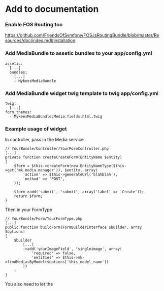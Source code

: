 # Add to documentation #
### Enable FOS Routing too ###
https://github.com/FriendsOfSymfony/FOSJsRoutingBundle/blob/master/Resources/doc/index.md#installation

### Add MediaBundle to assetic bundles to your app/config.yml ###

    assetic:
      [...]
      bundles:
        [...]
        - MykeesMediaBundle

### Add MediaBundle widget twig template to twig app/config.yml ###

    twig:
      [...]
    form_themes:
      - MykeesMediaBundle:Media:fields.html.twig

### Example usage of widget ###
In controller, pass in the Media service

    // YourBundle/Controller/YourFormController.php
    [...]
    private function createCreateForm(EntityName $entity)
    {
        $form = $this->createForm(new EntityNameType($this->get('mk.media.manager')), $entity, array(
            'action' => $this->generateUrl('blahblah'),
            'method' => 'POST',
        ));
          
        $form->add('submit', 'submit', array('label' => 'Create'));
        return $form;
    }

Then in your FormType

    // YourBundle/Form/YourFormType.php
    [...]
    public function buildForm(FormBuilderInterface $builder, array $options)
    {
        $builder
            [...]
            ->add('yourImageField', 'singleimage', array(
                'required' => false,
                'entities' => $this->mk->findMediasByModel($options['this_model_name'])
            ))
        ;
    }

You also need to let the 
